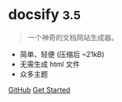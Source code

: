 <!-- _coverpage.md -->

# docsify <small>3.5</small>

> 一个神奇的文档网站生成器。

- 简单、轻便 (压缩后 ~21kB)
- 无需生成 html 文件
- 众多主题

[GitHub](https://github.com/docsifyjs/docsify/)
[Get Started](#docsify)
<!-- 背景图片 -->
<!-- ![](_media/bg.png) -->

<!-- 背景色 -->
<!-- ![color](#f0f0f0) -->
